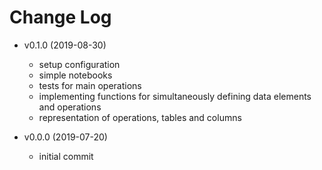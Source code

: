 # Change Log

* v0.1.0 (2019-08-30)
  * setup configuration
  * simple notebooks
  * tests for main operations
  * implementing functions for simultaneously defining data elements and operations
  * representation of operations, tables and columns

* v0.0.0 (2019-07-20)
  * initial commit
